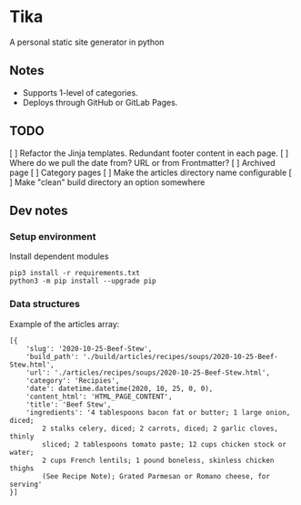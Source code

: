 # Tika
A personal static site generator in python

## Notes

* Supports 1-level of categories.
* Deploys through GitHub or GitLab Pages. 

## TODO

[ ] Refactor the Jinja templates. Redundant footer content in each page. 
[ ] Where do we pull the date from? URL or from Frontmatter?
[ ] Archived page
[ ] Category pages
[ ] Make the articles directory name configurable
[ ] Make "clean" build directory an option somewhere

## Dev notes

### Setup environment

Install dependent modules

    pip3 install -r requirements.txt 
    python3 -m pip install --upgrade pip

### Data structures

Example of the articles array:

    [{
        'slug': '2020-10-25-Beef-Stew', 
        'build_path': './build/articles/recipes/soups/2020-10-25-Beef-Stew.html', 
        'url': './articles/recipes/soups/2020-10-25-Beef-Stew.html', 
        'category': 'Recipies',
        'date': datetime.datetime(2020, 10, 25, 0, 0), 
        'content_html': 'HTML_PAGE_CONTENT', 
        'title': 'Beef Stew', 
        'ingredients': '4 tablespoons bacon fat or butter; 1 large onion, diced; 
            2 stalks celery, diced; 2 carrots, diced; 2 garlic cloves, thinly 
            sliced; 2 tablespoons tomato paste; 12 cups chicken stock or water; 
            2 cups French lentils; 1 pound boneless, skinless chicken thighs 
            (See Recipe Note); Grated Parmesan or Romano cheese, for serving'
    }]
